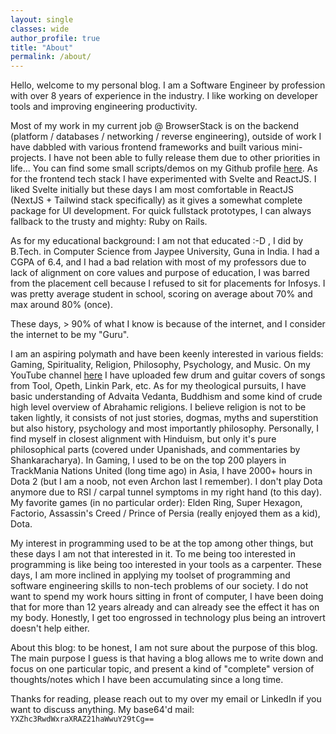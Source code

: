 ```yaml
---
layout: single
classes: wide
author_profile: true
title: "About"
permalink: /about/
---
```


Hello, welcome to my personal blog. I am a Software Engineer by profession with over 8 years of experience in the industry. I like working on developer tools and improving engineering productivity.

Most of my work in my current job @ BrowserStack is on the backend (platform / databases / networking / reverse engineering), outside of work I have dabbled with various frontend frameworks and built various mini-projects. I have not been able to fully release them due to other priorities in life... You can find some small scripts/demos on my Github profile [here]( https://github.com/pulkitsharma07). As for the frontend tech stack I have experimented with Svelte and ReactJS. I liked Svelte initially but these days I am most comfortable in ReactJS (NextJS + Tailwind stack specifically) as it gives a somewhat complete package for UI development. For quick fullstack prototypes, I can always fallback to the trusty and mighty: Ruby on Rails.

As for my educational background: I am not that educated :-D , I did by B.Tech. in Computer Science from Jaypee University, Guna in India. I had a CGPA of 6.4, and I had a bad relation with most of my professors due to lack of alignment on core values and purpose of education, I was barred from the placement cell because I refused to sit for placements for Infosys. I was pretty average student in school, scoring on average about 70% and max around 80% (once). 

These days, > 90% of what I know is because of the internet, and I consider the internet to be my "Guru".

I am an aspiring polymath and have been keenly interested in various fields: Gaming, Spirituality, Religion, Philosophy, Psychology, and Music. On my YouTube channel [here](https://www.youtube.com/@46september) I have uploaded few drum and guitar covers of songs from Tool, Opeth, Linkin Park, etc. As for my theological pursuits, I have basic understanding of Advaita Vedanta, Buddhism and some kind of crude high level overview of Abrahamic religions. I believe religion is not to be taken lightly, it consists of not just stories, dogmas, myths and superstition but also history, psychology and most importantly philosophy. Personally, I find myself in closest alignment with Hinduism, but only it's pure philosophical parts (covered under Upanishads, and commentaries by Shankaracharya). In Gaming, I used to be on the top 200 players in TrackMania Nations United (long time ago) in Asia, I have 2000+ hours in Dota 2 (but I am a noob, not even Archon last I remember). I don't play Dota anymore due to RSI / carpal tunnel symptoms in my right hand (to this day). My favorite games (in no particular order): Elden Ring, Super Hexagon, Factorio, Assassin's Creed / Prince of Persia (really enjoyed them as a kid), Dota.


My interest in programming used to be at the top among other things, but these days I am not that interested in it. To me being too interested in programming is like being too interested in your tools as a carpenter. These days, I am more inclined in applying my toolset of programming and software engineering skills to non-tech problems of our society. I do not want to spend my work hours sitting in front of computer, I have been doing that for more than 12 years already and can already see the effect it has on my body. Honestly, I get too engrossed in technology plus being an introvert doesn't help either.

About this blog: to be honest, I am not sure about the purpose of this blog. The main purpose I guess is that having a blog allows me to write down and focus on one particular topic, and present a kind of "complete" version of thoughts/notes which I have been accumulating since a long time.

Thanks for reading, please reach out to my over my email or LinkedIn if you want to discuss anything. My base64'd mail: `YXZhc3RwdWxraXRAZ21haWwuY29tCg==`